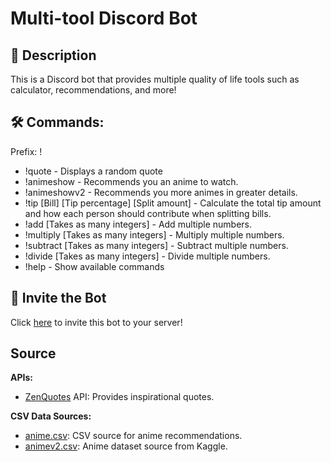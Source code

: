 # Multi-tool Discord Bot
## 📝 Description
This is a Discord bot that provides multiple quality of life tools such as calculator, recommendations, and more!

## 🛠️ Commands:
Prefix: !
- !quote - Displays a random quote
- !animeshow - Recommends you an anime to watch.
- !animeshowv2 - Recommends you more animes in greater details.
- !tip [Bill] [Tip percentage] [Split amount] - Calculate the total tip amount and how each person should contribute when splitting bills.
- !add [Takes as many integers] - Add multiple numbers.
- !multiply [Takes as many integers] - Multiply multiple numbers.
- !subtract [Takes as many integers] - Subtract multiple numbers.
- !divide [Takes as many integers] - Divide multiple numbers.
- !help - Show available commands

## 🤖 Invite the Bot

Click [here](https://discord.com/oauth2/authorize?client_id=1191921611574612038&scope=bot%20applications.commands&permissions=268446720) to invite this bot to your server!

## Source
**APIs:**
- [ZenQuotes](https://zenquotes.io/) API: Provides inspirational quotes.

**CSV Data Sources:**
- [anime.csv](https://github.com/jieverson/animeapi/blob/master/data/animes.csv): CSV source for anime recommendations.
- [animev2.csv](https://www.kaggle.com/datasets/arnavvvvv/anime-dataset): Anime dataset source from Kaggle.